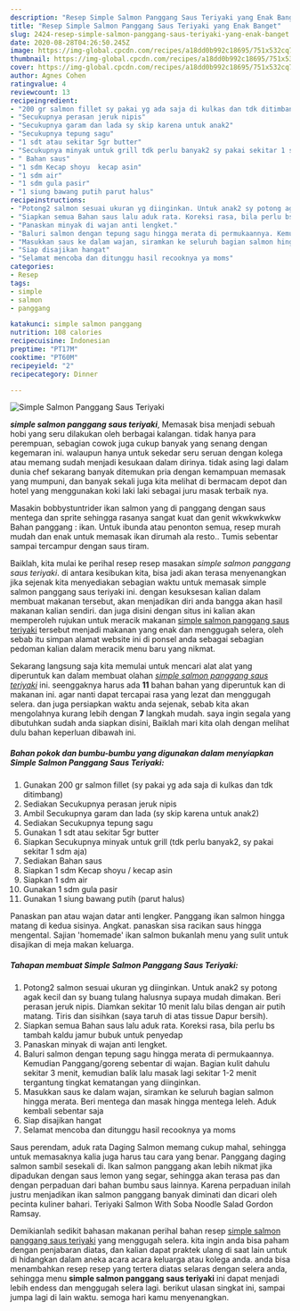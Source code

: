 ```yaml
---
description: "Resep Simple Salmon Panggang Saus Teriyaki yang Enak Banget"
title: "Resep Simple Salmon Panggang Saus Teriyaki yang Enak Banget"
slug: 2424-resep-simple-salmon-panggang-saus-teriyaki-yang-enak-banget
date: 2020-08-28T04:26:50.245Z
image: https://img-global.cpcdn.com/recipes/a18dd0b992c18695/751x532cq70/simple-salmon-panggang-saus-teriyaki-foto-resep-utama.jpg
thumbnail: https://img-global.cpcdn.com/recipes/a18dd0b992c18695/751x532cq70/simple-salmon-panggang-saus-teriyaki-foto-resep-utama.jpg
cover: https://img-global.cpcdn.com/recipes/a18dd0b992c18695/751x532cq70/simple-salmon-panggang-saus-teriyaki-foto-resep-utama.jpg
author: Agnes Cohen
ratingvalue: 4
reviewcount: 13
recipeingredient:
- "200 gr salmon fillet sy pakai yg ada saja di kulkas dan tdk ditimbang"
- "Secukupnya perasan jeruk nipis"
- "Secukupnya garam dan lada sy skip karena untuk anak2"
- "Secukupnya tepung sagu"
- "1 sdt atau sekitar 5gr butter"
- "Secukupnya minyak untuk grill tdk perlu banyak2 sy pakai sekitar 1 sdm aja"
- " Bahan saus"
- "1 sdm Kecap shoyu  kecap asin"
- "1 sdm air"
- "1 sdm gula pasir"
- "1 siung bawang putih parut halus"
recipeinstructions:
- "Potong2 salmon sesuai ukuran yg diinginkan. Untuk anak2 sy potong agak kecil dan sy buang tulang halusnya supaya mudah dimakan. Beri perasan jeruk nipis. Diamkan sekitar 10 menit lalu bilas dengan air putih matang. Tiris dan sisihkan (saya taruh di atas tissue Dapur bersih)."
- "Siapkan semua Bahan saus lalu aduk rata. Koreksi rasa, bila perlu bs tambah kaldu jamur bubuk untuk penyedap"
- "Panaskan minyak di wajan anti lengket."
- "Baluri salmon dengan tepung sagu hingga merata di permukaannya. Kemudian Panggang/goreng sebentar di wajan. Bagian kulit dahulu sekitar 3 menit, kemudian balik lalu masak lagi sekitar 1-2 menit tergantung tingkat kematangan yang diinginkan."
- "Masukkan saus ke dalam wajan, siramkan ke seluruh bagian salmon hingga merata. Beri mentega dan masak hingga mentega leleh. Aduk kembali sebentar saja"
- "Siap disajikan hangat"
- "Selamat mencoba dan ditunggu hasil recooknya ya moms"
categories:
- Resep
tags:
- simple
- salmon
- panggang

katakunci: simple salmon panggang 
nutrition: 108 calories
recipecuisine: Indonesian
preptime: "PT17M"
cooktime: "PT60M"
recipeyield: "2"
recipecategory: Dinner

---
```



![Simple Salmon Panggang Saus Teriyaki](https://img-global.cpcdn.com/recipes/a18dd0b992c18695/751x532cq70/simple-salmon-panggang-saus-teriyaki-foto-resep-utama.jpg)

<b><i>simple salmon panggang saus teriyaki</i></b>, Memasak bisa menjadi sebuah hobi yang seru dilakukan oleh berbagai kalangan. tidak hanya para perempuan, sebagian cowok juga cukup banyak yang senang dengan kegemaran ini. walaupun hanya untuk sekedar seru seruan dengan kolega atau memang sudah menjadi kesukaan dalam dirinya. tidak asing lagi dalam dunia chef sekarang banyak ditemukan pria dengan kemampuan memasak yang mumpuni, dan banyak sekali juga kita melihat di bermacam depot dan hotel yang menggunakan koki laki laki sebagai juru masak terbaik nya.

Masakin bobbystuntrider ikan salmon yang di panggang dengan saus mentega dan sprite sehingga rasanya sangat kuat dan genit wkwkwkwkw Bahan panggang : ikan. Untuk ibunda atau penonton semua, resep murah mudah dan enak untuk memasak ikan dirumah ala resto.. Tumis sebentar sampai tercampur dengan saus tiram.

Baiklah, kita mulai ke perihal resep resep masakan <i>simple salmon panggang saus teriyaki</i>. di antara kesibukan kita, bisa jadi akan terasa menyenangkan jika sejenak kita menyediakan sebagian waktu untuk memasak simple salmon panggang saus teriyaki ini. dengan kesuksesan kalian dalam membuat makanan tersebut, akan menjadikan diri anda bangga akan hasil makanan kalian sendiri. dan juga disini dengan situs ini kalian akan memperoleh rujukan untuk meracik makanan <u>simple salmon panggang saus teriyaki</u> tersebut menjadi makanan yang enak dan menggugah selera, oleh sebab itu simpan alamat website ini di ponsel anda sebagai sebagian pedoman kalian dalam meracik menu baru yang nikmat.


Sekarang langsung saja kita memulai untuk mencari alat alat yang diperuntuk kan dalam membuat olahan <u><i>simple salmon panggang saus teriyaki</i></u> ini. seenggaknya harus ada <b>11</b> bahan bahan yang diperuntuk kan di makanan ini. agar nanti dapat tercapai rasa yang lezat dan menggugah selera. dan juga persiapkan waktu anda sejenak, sebab kita akan mengolahnya kurang lebih dengan <b>7</b> langkah mudah. saya ingin segala yang dibutuhkan sudah anda siapkan disini, Baiklah mari kita olah dengan melihat dulu bahan keperluan dibawah ini.

<!--inarticleads1-->

##### Bahan pokok dan bumbu-bumbu yang digunakan dalam menyiapkan Simple Salmon Panggang Saus Teriyaki:

1. Gunakan 200 gr salmon fillet (sy pakai yg ada saja di kulkas dan tdk ditimbang)
1. Sediakan Secukupnya perasan jeruk nipis
1. Ambil Secukupnya garam dan lada (sy skip karena untuk anak2)
1. Sediakan Secukupnya tepung sagu
1. Gunakan 1 sdt atau sekitar 5gr butter
1. Siapkan Secukupnya minyak untuk grill (tdk perlu banyak2, sy pakai sekitar 1 sdm aja)
1. Sediakan  Bahan saus
1. Siapkan 1 sdm Kecap shoyu / kecap asin
1. Siapkan 1 sdm air
1. Gunakan 1 sdm gula pasir
1. Gunakan 1 siung bawang putih (parut halus)


Panaskan pan atau wajan datar anti lengker. Panggang ikan salmon hingga matang di kedua sisinya. Angkat. panaskan sisa racikan saus hingga mengental. Sajian &#39;homemade&#39; ikan salmon bukanlah menu yang sulit untuk disajikan di meja makan keluarga. 

<!--inarticleads2-->

##### Tahapan membuat Simple Salmon Panggang Saus Teriyaki:

1. Potong2 salmon sesuai ukuran yg diinginkan. Untuk anak2 sy potong agak kecil dan sy buang tulang halusnya supaya mudah dimakan. Beri perasan jeruk nipis. Diamkan sekitar 10 menit lalu bilas dengan air putih matang. Tiris dan sisihkan (saya taruh di atas tissue Dapur bersih).
1. Siapkan semua Bahan saus lalu aduk rata. Koreksi rasa, bila perlu bs tambah kaldu jamur bubuk untuk penyedap
1. Panaskan minyak di wajan anti lengket.
1. Baluri salmon dengan tepung sagu hingga merata di permukaannya. Kemudian Panggang/goreng sebentar di wajan. Bagian kulit dahulu sekitar 3 menit, kemudian balik lalu masak lagi sekitar 1-2 menit tergantung tingkat kematangan yang diinginkan.
1. Masukkan saus ke dalam wajan, siramkan ke seluruh bagian salmon hingga merata. Beri mentega dan masak hingga mentega leleh. Aduk kembali sebentar saja
1. Siap disajikan hangat
1. Selamat mencoba dan ditunggu hasil recooknya ya moms


Saus perendam, aduk rata Daging Salmon memang cukup mahal, sehingga untuk memasaknya kalia juga harus tau cara yang benar. Panggang daging salmon sambil sesekali di. Ikan salmon panggang akan lebih nikmat jika dipadukan dengan saus lemon yang segar, sehingga akan terasa pas dan dengan perpaduan dari bahan bumbu saus lainnya. Karena perpaduan inilah justru menjadikan ikan salmon panggang banyak diminati dan dicari oleh pecinta kuliner bahari. Teriyaki Salmon With Soba Noodle Salad Gordon Ramsay. 

Demikianlah sedikit bahasan makanan perihal bahan resep <u>simple salmon panggang saus teriyaki</u> yang menggugah selera. kita ingin anda bisa paham dengan penjabaran diatas, dan kalian dapat praktek ulang di saat lain untuk di hidangkan dalam aneka acara acara keluarga atau kolega anda. anda bisa menambahkan resep resep yang tertera diatas selaras dengan selera anda, sehingga menu <b>simple salmon panggang saus teriyaki</b> ini dapat menjadi lebih endess dan menggugah selera lagi. berikut ulasan singkat ini, sampai jumpa lagi di lain waktu. semoga hari kamu menyenangkan.
